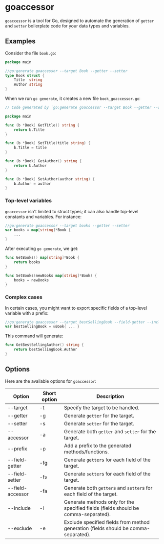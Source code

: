 # goaccessor

`goaccessor` is a tool for Go, designed to automate the generation of `getter` and `setter` boilerplate code for your data types and variables.

## Examples

Consider the file `book.go`:

``` go
package main

//go:generate goaccessor --target Book --getter --setter
type Book struct {
    Title  string
    Author string
}
```

When we run `go generate`, it creates a new file `book_goaccessor.go`:

``` go
// Code generated by `go:generate goaccessor --target Book --getter --setter`. DO NOT EDIT.

package main

func (b *Book) GetTitle() string {
    return b.Title
}

func (b *Book) SetTitle(title string) {
    b.Title = title
}

func (b *Book) GetAuthor() string {
    return b.Author
}

func (b *Book) SetAuthor(author string) {
    b.Author = author
}
```

### Top-level variables

`goaccessor` isn't limited to struct types; it can also handle top-level constants and variables. For instance:

``` go
//go:generate goaccessor --target books --getter --setter
var books = map[string]*Book {
    ...
}
```

After executing `go generate`, we get:

``` go
func GetBooks() map[string]*Book {
    return books
}

func SetBooks(newBooks map[string]*Book) {
    books = newBooks
}
```

### Complex cases

In certain cases, you might want to export specific fields of a top-level variable with a prefix:

``` go
//go:generate goaccessor --target bestSellingBook --field-getter --include Author --prefix BestSelling
var bestSellingBook = &Book{ ... }
```

This command will generate:

```go
func GetBestSellingAuthor() string {
    return bestSellingBook.Author
}
```

## Options

Here are the available options for `goaccessor`:

| Option | Short option | Description |
| ------ | ------------ | ----------- |
| --target | -t | Specify the target to be handled. |
| --getter | -g | Generate `getter` for the target. |
| --setter | -s | Generate `setter` for the target. |
| --accessor | -a | Generate both `getter` and `setter` for the target. |
| --prefix | -p | Add a prefix to the generated methods/functions. |
| --field-getter | -fg | Generate `getter`s for each field of the target. |
| --field-setter | -fs | Generate `setter`s for each field of the target. |
| --field-accessor | -fa | Generate both `getter`s and `setter`s for each field of the target. |
| --include | -i | Generate methods only for the specified fields (fields should be comma-separated). |
| --exclude | -e | Exclude specified fields from method generation (fields should be comma-separated). |
